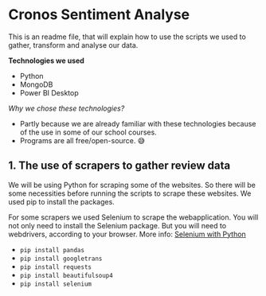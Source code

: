 # Cronos Sentiment Analyse

This is an readme file, that will explain how to use the scripts we used to gather, transform and analyse our data.

**Technologies we used**
- Python
- MongoDB
- Power BI Desktop

*Why we chose these technologies?*
- Partly because we are already familiar with these technologies because of the use in some of our school courses.
- Programs are all free/open-source. :sweat_smile:
  
## 1. The use of scrapers to gather review data

We will be using Python for scraping some of the websites. So there will be some necessities before running the scripts to scrape these websites.
We used pip to install the packages.

For some scrapers we used Selenium to scrape the webapplication. You will not only need to install the Selenium package. But you will need to webdrivers, according to your browser. More info: [Selenium with Python](https://selenium-python.readthedocs.io/)

- 	`pip install pandas`
-   `pip install googletrans`
-   `pip install requests`
-   `pip install beautifulsoup4`
-   `pip install selenium`